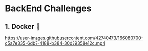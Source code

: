 # BackEnd Challenges

## 1. Docker 🐳



https://user-images.githubusercontent.com/42740473/166080700-c5a7e335-6db7-4188-b384-30d29358e12c.mp4

